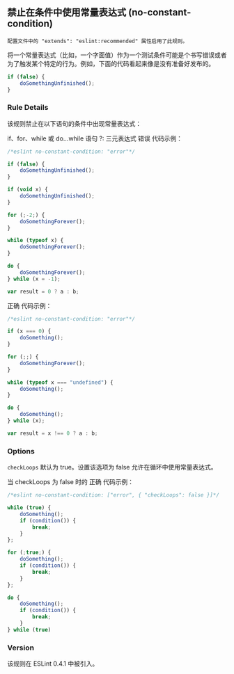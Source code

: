 ## 禁止在条件中使用常量表达式 (no-constant-condition)

```配置文件中的 "extends": "eslint:recommended" 属性启用了此规则。```

将一个常量表达式（比如，一个字面值）作为一个测试条件可能是个书写错误或者为了触发某个特定的行为。例如，下面的代码看起来像是没有准备好发布的。
```js
if (false) {
    doSomethingUnfinished();
}
```

### Rule Details
该规则禁止在以下语句的条件中出现常量表达式：

if、for、while 或 do...while 语句
?: 三元表达式
错误 代码示例：
```js
/*eslint no-constant-condition: "error"*/

if (false) {
    doSomethingUnfinished();
}

if (void x) {
    doSomethingUnfinished();
}

for (;-2;) {
    doSomethingForever();
}

while (typeof x) {
    doSomethingForever();
}

do {
    doSomethingForever();
} while (x = -1);

var result = 0 ? a : b;
```

正确 代码示例：
```js
/*eslint no-constant-condition: "error"*/

if (x === 0) {
    doSomething();
}

for (;;) {
    doSomethingForever();
}

while (typeof x === "undefined") {
    doSomething();
}

do {
    doSomething();
} while (x);

var result = x !== 0 ? a : b;
```

### Options
```checkLoops```
默认为 true。设置该选项为 false 允许在循环中使用常量表达式。

当 checkLoops 为 false 时的 正确 代码示例：
```js
/*eslint no-constant-condition: ["error", { "checkLoops": false }]*/

while (true) {
    doSomething();
    if (condition()) {
        break;
    }
};

for (;true;) {
    doSomething();
    if (condition()) {
        break;
    }
};

do {
    doSomething();
    if (condition()) {
        break;
    }
} while (true)
```

### Version
该规则在 ESLint 0.4.1 中被引入。
